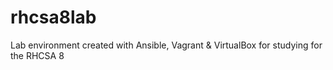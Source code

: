 # rhcsa8lab
Lab environment created with Ansible, Vagrant &amp; VirtualBox for studying for the RHCSA 8

